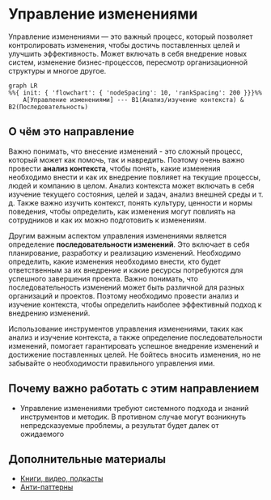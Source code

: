 # Управление изменениями
Управление изменениями — это важный процесс, который позволяет контролировать изменения, чтобы достичь поставленных целей и улучшить эффективность. Может включать в себя внедрение новых систем, изменение бизнес-процессов, пересмотр организационной структуры и многое другое.

```mermaid
graph LR
%%{ init: { 'flowchart': { 'nodeSpacing': 10, 'rankSpacing': 200 }}}%%
    A[Управление изменениями] --- B1(Анализ/изучение контекста) & B2(Последовательность)
```

## О чём это направление
Важно понимать, что внесение изменений - это сложный процесс, который может как помочь, так и навредить. Поэтому очень важно провести **анализ контекста**, чтобы понять, какие изменения необходимо внести и как их внедрение повлияет на текущие процессы, людей и компанию в целом. Анализ контекста может включать в себя изучение текущего состояния, целей и задач, анализ внешней среды и т. д. Также важно изучить контекст, понять культуру, ценности и нормы поведения, чтобы определить, как изменения могут повлиять на сотрудников и как их можно подготовить к изменениям.

Другим важным аспектом управления изменениями является определение **последовательности изменений**. Это включает в себя планирование, разработку и реализацию изменений. Необходимо определить, какие изменения необходимо внести, кто будет ответственным за их внедрение и какие ресурсы потребуются для успешного завершения проекта. Важно понимать, что последовательность изменений может быть различной для разных организаций и проектов. Поэтому необходимо провести анализ и изучение контекста, чтобы определить наиболее эффективный подход к внедрению изменений.

Использование инструментов управления изменениями, таких как анализ и изучение контекста, а также определение последовательности изменений, помогает гарантировать успешное внедрение изменений и достижение поставленных целей. Не бойтесь вносить изменения, но не забывайте о необходимости правильного управления ими.

## Почему важно работать с этим направлением
* Управление изменениями требуют системного подхода и знаний инструментов и методик. В противном случае могут возникнуть непредсказуемые проблемы, а результат будет далек от ожидаемого

## Дополнительные материалы
* [Книги, видео, подкасты](/docs/profession/good-to-know#управление-изменениями)
* [Анти-паттерны](/docs/profession/antipatterns)
